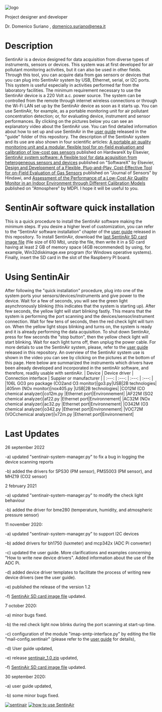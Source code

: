 ![logo](https://github.com/domenico-suriano/SentinAir/blob/master/images/sentinairlogo.jpg)

Project designer and developer

Dr. Domenico Suriano , domenico.suriano@enea.it

# Description

SentinAir is a device designed for data acquisition from diverse types of instruments, sensors or devices. This system was at first developed for air pollutant monitoring activities, but it can also be used in other fields. Through this tool, you can acquire data from gas sensors or devices that you can plug into SentinAir system by USB, Ethernet, serial, or I2C ports. This system is useful especially in activities performed far from the laboratory facilities. The minimum requirement necessary to use the SentinAir device is a 220 Volt a.c. power source. The system can be controlled from the remote through internet wireless connections or through the Wi-Fi LAN set up by the SentinAir device as soon as it starts up. You can use SentinAir, for example, as a portable monitoring unit for air pollutant concentration detection; or, for evaluating device, instrument and sensor performances. By clicking on the pictures below you can see an explanatory video about the SentinAir use. You can find detailed information about how to set up and use SentinAir in the [user guide](https://github.com/domenico-suriano/SentinAir/blob/master/guide/sentinair-user-guide-1.41.pdf) released in the "guide" folder of this repository. The description of the SentinAir system and its use are also shown in four scientific articles: [A portable air quality monitoring unit and a modular, flexible tool for on-field evaluation and calibration of low-cost gas sensors](https://doi.org/10.1016/j.ohx.2021.e00198) published on HardwareX by Elsevier, [SentinAir system software: A flexible tool for data acquisition from heterogeneous sensors and devices](https://doi.org/10.1016/j.softx.2020.100589) published on "SoftwareX" by Elsevier, [Design and Development of a Flexible, Plug-and-Play, Cost-Effective Tool for on-Field Evaluation of Gas Sensors](https://doi.org/10.1155/2020/8812025) published on "Journal of Sensors" by Hindawi, and [Assessment of the Performance of a Low-Cost Air Quality Monitor in an Indoor Environment through Different Calibration Models](https://doi.org/10.3390/atmos13040567) published on "Atmosphere" by MDPI. I hope it will be useful to you.

# SentinAir software quick installation
This is a quick procedure to install the SentinAir software making the minimum steps. If you desire a higher level of customization, you can refer to the “SentinAir software installation” chapter of the [user guide](https://github.com/domenico-suriano/SentinAir/blob/master/guide/sentinair-user-guide-1.41.pdf) released in this repository. To install SentinAir, download the [last SentinAir SD card image file](https://drive.google.com/file/d/1HvyRzrcsKjluTnoz6XaY3P8Az7UpIHC8/view?usp=sharing) (file size of 610 Mb), unzip the file, then write it in a SD card having at least 2 GB of memory space (4GB recommended) by using, for example, Win32diskimage.exe program (for Windows operative systems). Finally, insert the SD card in the slot of the Raspberry PI board.

# Using SentinAir
After following the "quick installation" procedure, plug into one of the system ports your sensors/devices/instruments and give power to the device. Wait for a few of seconds, you will see the green light asynchronously blinking (this indicates that the system is starting up). After few seconds, the yellow light will start blinking fastly. This means that the system is performing the port scanning and the devices/sensor/instrument connection. Wait for few tens of seconds, then the red check light will turn on. When the yellow light stops blinking and turns on, the system is ready and it is already performing the data acquisition. To shut down SentinAir, press for few seconds the "stop button", then the yellow check light will start blinking. Wait for each light turns off, then unplug the power cable. For more detials to use the SentinAir system, please, refer to the [user guide](https://github.com/domenico-suriano/SentinAir/blob/master/guide/sentinair-user-guide-1.41.pdf) released in this repository. An overview of the SentinAir system use is shown in the video you can see by clicking on the pictures at the bottom of this page.
Here below are summarized the instruments which drivers have been already developed and incorporated in the sentinAIr software, and therefore, readily usable with sentinAir.
| Device | Device driver | Connection interface | Suppier or manufacturer |
|     :---:    |            :---:            |                      :---:                   |                         :---:                        |
|106L GO3 pro package (CO2and O3 monitor)|go3.py|USB|2B technologies|
|405nm (NOx monitor)|nox405.py |USB|2B technologies|
|CO12M (CO chemical analyzer)|co12m.py |Ethernet port|Environnement|
|AF22M (SO2 chemical analyzer)|af22.py |Ethernet port|Environnement|
|AC32M (NOx chemical analyzer)|ac32.py |Ethernet port|Environnement|
|O342M (O3 chemical analyzer)|o342.py |Ethernet port|Environnement|
|VOC72M (VOCchemical analyzer)|v72m.py |Ethernet port|Environnement|
# Last Updates

26 september 2022

-a) updated "sentinair-system-manager.py" to fix a bug in logging the device scanning reports

-b) added the drivers for SPS30 (PM sensor), PMS5003 (PM sensor), and MHZ19 (CO2 sensor)

2 february 2021

-a) updated "sentinair-system-manager.py" to modify the check light behaviour

-b) added the driver for bme280 (temperature, humidity, and atmospheric pressure sensor)

11 november 2020:

-a) updated "sentinair-system-manager.py" to support I2C devices

-b) added drivers for bh1750 (luxmeter) and mcp342x (ADC Pi converter)

-c) updated the user guide. More clarifications and examples concerning "How to write new device drivers". Added information about the use of the ADC Pi.

-d) added device driver templates to facilitate the process of writing new device drivers (see the user guide).

-e) published the release of the version 1.2

-f) [SentinAir SD card image file](https://drive.google.com/file/d/1Ex4GyDE1UydjNPgzCsWaSeaUH6ddkkUb/view?usp=sharing) updated.

7 october 2020:

-a) minor bugs fixed.

-b) the red check light now blinks during the port scanning at start-up time.

-c) configuration of the module "imap-smtp-interface.py" by editing the file "mail-config.sentinair" (please refer to the [user guide](https://github.com/domenico-suriano/SentinAir/blob/master/guide/sentinair-system-user-guide.pdf) for details),

-d) User guide updated,

-e) release [sentinair_1.0.zip](https://github.com/domenico-suriano/SentinAir/releases/download/1.0/sentinair-1.0.zip) updated,

-f) [SentinAir SD card image file](https://drive.google.com/file/d/1AfPUjvr3tC3ymnK-TsBThjoi5kFb1ZuD/view?usp=sharing) updated.

30 september 2020:

-a) user guide updated,

-b) some minor bugs fixed.

[![sentinair](https://github.com/domenico-suriano/SentinAir/blob/master/images/sentinairdevice.jpg)](https://youtu.be/oAHfk2gzcIE)
[![how to use SentinAir](https://github.com/domenico-suriano/SentinAir/blob/master/video/video-still-1.jpg)](https://youtu.be/oAHfk2gzcIE)
